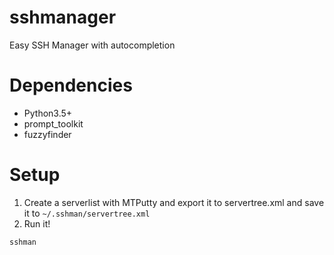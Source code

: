 # sshmanager
Easy SSH Manager with autocompletion

# Dependencies
* Python3.5+
* prompt_toolkit
* fuzzyfinder

# Setup
1) Create a serverlist with MTPutty and export it to servertree.xml and save it to ```~/.sshman/servertree.xml```
2) Run it!
```bash
sshman
``` 